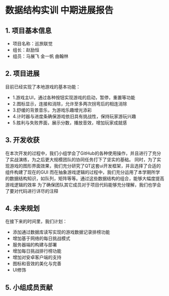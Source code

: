 # 数据结构实训 中期进展报告

## 1. 项目基本信息

- 项目名称：巡旅联觉
- 组长：赵励恒
- 组员：马展飞 金一帆 曲翰林

## 2. 项目进展

目前已经实现了本地游戏的基本功能：

- 1.游戏主UI，通过各种按钮实现游戏的启动，暂停，重置等功能
- 2.图标显示，连接和消除，允许至多两次拐弯后的相连消除
- 3.舒缓的背景音乐，为游戏乐趣增光添彩
- 4.计时器与进度条确保游戏依旧具有挑战性，保持玩家游玩兴趣
- 5.胜利与失败界面，展示分数，播放音效，增加玩家成就感

## 3. 开发收获

在本次开发的过程中，我们小组学会了GitHub的各种使用操作，并且进行了充分了实战演练，为之后更大规模团队的协同任务打下了坚实的基础。
同时，为了实现游戏的图形界面效果，我们充分研究了QT这套ui开发框架，并且选择了合适的组件构建了现在的GUI
而在抽象游戏逻辑的过程中，我们充分运用了本学期所学的数据结构知识，如队列，矩阵等等。通过这些数据结构的组合，能够大幅度提高游戏逻辑的效率
为了确保团队其它成员对于项目代码能够充分理解，我们也学会了要对代码进行详尽的注释

## 4. 未来规划

在接下来的时间里，我们计划：

- 添加通过数据库读写实现的游戏数据记录排榜功能
- 增加基于网络的每日挑战模式
- 服务器端的构建与部署
- 增加每日挑战排行榜功能
- 增加对安卓客户端的支持
- 图标和音效的美化与完善
- UI修饰

## 5. 小组成员贡献

